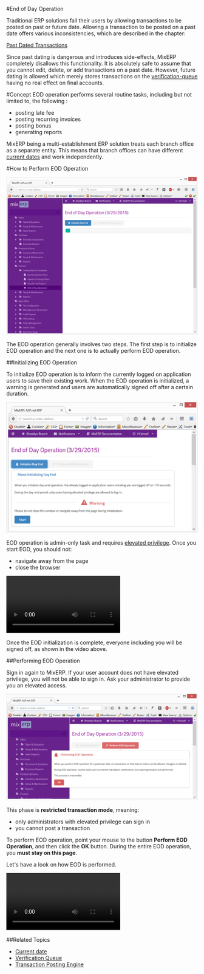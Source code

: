 #End of Day Operation

Traditional ERP solutions fail their users by allowing transactions to be posted on past or future date.
Allowing a transaction to be posted on a past date offers various inconsistencies, which are described in the chapter:

[Past Dated Transactions](past-dated-transactions.md)

Since past dating is dangerous and introduces side-effects, MixERP completely disallows this functionality.
It is absolutely safe to assume that you cannot edit, delete, or add transactions on a past date. However, future dating 
is allowed which merely stores transactions on the [verification-queue](verification-queue.md) 
having no real effect on final accounts.

#Concept
EOD operation performs several routine tasks, including but not limited to, the following :

* posting late fee
* posting recurring invoices
* posting bonus
* generating reports

MixERP being a multi-establishment ERP solution treats each branch office as a separate entity. This means that branch offices
can have different [current dates](current-date.md) and work independently.

#How to Perform EOD Operation

![EOD Operation](images/eod-operation.png)

The EOD operation generally involves two steps. The first step is to initialize EOD operation and the next one is to 
actually perform EOD operation.

##Initializing EOD Operation

To initialize EOD operation is to inform the currently logged on application users to save their existing work.
When the EOD operation is initialized, a warning is generated and users are automatically signed off after a certain duration.


![Initializing EOD Operation](images/eod-operation-initialize.png)

EOD operation is admin-only task and requires [elevated privilege](elevated-privilege.md). Once you start EOD, you should not:

* navigate away from the page
* close the browser

<video src="videos/initialize-eod.webm" controls>
   Your browser does not implement html5 video. [Click here](videos/initialize-eod.webm) to download.
</video>

Once the EOD initialization is complete, everyone including you will be signed off, as shown in the video above.


##Performing EOD Operation

Sign in again to MixERP. If your user account does not have elevated privilege, you will not be able to sign in. Ask
your administrator to provide you an elevated access.


![Performing EOD Operation](images/eod-operation-perform.png)


This phase is **restricted transaction mode**, meaning:

* only administrators with elevated privilege can sign in
* you cannot post a transaction


To perform EOD operation, point your mouse to the button **Perform EOD Operation**, and then click the **OK** button.
During the entire EOD operation, you **must stay on this page**.

Let's have a look on how EOD is performed.

<video src="videos/perform-eod.webm" controls>
   Your browser does not implement html5 video. [Click here](videos/perform-eod.webm) to download.
</video>

##Related Topics

* [Current date](current-date.md)
* [Verification Queue](verification-queue.md)
* [Transaction Posting Engine](transaction-posting-engine.md)